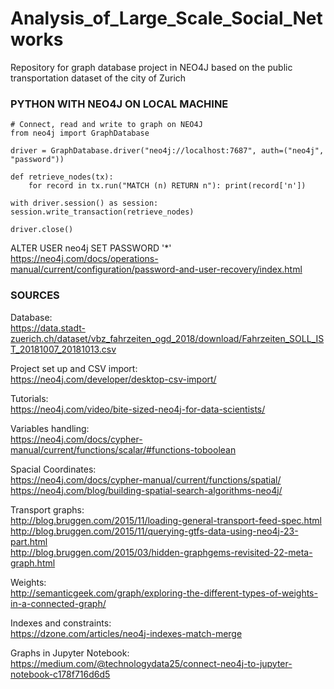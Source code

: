 # Analysis_of_Large_Scale_Social_Networks
Repository for graph database project in NEO4J based on the public transportation dataset of the city of Zurich

### PYTHON WITH NEO4J ON LOCAL MACHINE
    
    # Connect, read and write to graph on NEO4J
    from neo4j import GraphDatabase 

    driver = GraphDatabase.driver("neo4j://localhost:7687", auth=("neo4j", "password"))

    def retrieve_nodes(tx):
        for record in tx.run("MATCH (n) RETURN n"): print(record['n'])

    with driver.session() as session: session.write_transaction(retrieve_nodes)

    driver.close()
ALTER USER neo4j SET PASSWORD '*'
<br />
https://neo4j.com/docs/operations-manual/current/configuration/password-and-user-recovery/index.html



### SOURCES

Database: <br />
https://data.stadt-zuerich.ch/dataset/vbz_fahrzeiten_ogd_2018/download/Fahrzeiten_SOLL_IST_20181007_20181013.csv

Project set up and CSV import: <br />
https://neo4j.com/developer/desktop-csv-import/ <br />

Tutorials: <br />
https://neo4j.com/video/bite-sized-neo4j-for-data-scientists/

Variables handling: <br />
https://neo4j.com/docs/cypher-manual/current/functions/scalar/#functions-toboolean <br />

Spacial Coordinates: <br />
https://neo4j.com/docs/cypher-manual/current/functions/spatial/ <br />
https://neo4j.com/blog/building-spatial-search-algorithms-neo4j/

Transport graphs: <br />
http://blog.bruggen.com/2015/11/loading-general-transport-feed-spec.html <br />
http://blog.bruggen.com/2015/11/querying-gtfs-data-using-neo4j-23-part.html <br />
http://blog.bruggen.com/2015/03/hidden-graphgems-revisited-22-meta-graph.html

Weights: <br />
http://semanticgeek.com/graph/exploring-the-different-types-of-weights-in-a-connected-graph/

Indexes and constraints: <br />
https://dzone.com/articles/neo4j-indexes-match-merge

Graphs in Jupyter Notebook: <br />
https://medium.com/@technologydata25/connect-neo4j-to-jupyter-notebook-c178f716d6d5
